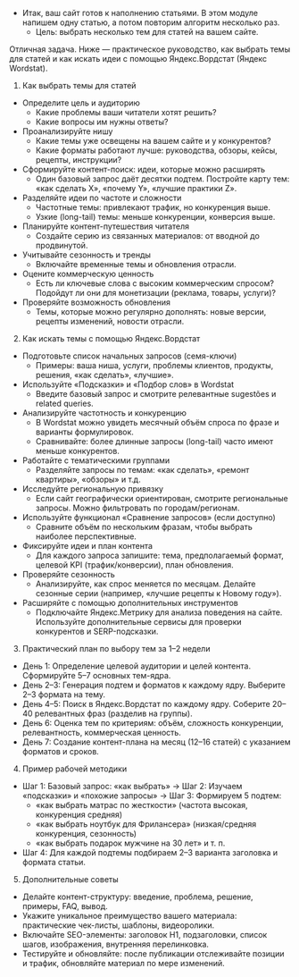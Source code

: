 - Итак, ваш сайт готов к наполнению статьями. В этом модуле напишем одну статью, а потом повторим алгоритм несколько раз. 
  - Цель: выбрать несколько тем для статей на вашем сайте.

Отличная задача. Ниже — практическое руководство, как выбрать темы для статей и как искать идеи с помощью Яндекс.Вордстат (Яндекс Wordstat).

1) Как выбрать темы для статей
- Определите цель и аудиторию
  - Какие проблемы ваши читатели хотят решить?
  - Какие вопросы им нужны ответы?
- Проанализируйте нишу
  - Какие темы уже освещены на вашем сайте и у конкурентов?
  - Какие форматы работают лучше: руководства, обзоры, кейсы, рецепты, инструкции?
- Сформируйте контент-поиск: идеи, которые можно расширять
  - Один базовый запрос даёт десятки подтем. Постройте карту тем: «как сделать X», «почему Y», «лучшие практики Z».
- Разделяйте идеи по частоте и сложности
  - Частотные темы: привлекают трафик, но конкуренция выше.
  - Узкие (long-tail) темы: меньше конкуренции, конверсия выше.
- Планируйте контент-путешествия читателя
  - Создайте серию из связанных материалов: от вводной до продвинутой.
- Учитывайте сезонность и тренды
  - Включайте временные темы и обновления отрасли.
- Оцените коммерческую ценность
  - Есть ли ключевые слова с высоким коммерческим спросом? Подойдут ли они для монетизации (реклама, товары, услуги)?
- Проверяйте возможность обновления
  - Темы, которые можно регулярно дополнять: новые версии, рецепты изменений, новости отрасли.

2) Как искать темы с помощью Яндекс.Вордстат
- Подготовьте список начальных запросов (семя-ключи)
  - Примеры: ваша ниша, услуги, проблемы клиентов, продукты, решения, «как сделать», «лучшие».
- Используйте «Подсказки» и «Подбор слов» в Wordstat
  - Введите базовый запрос и смотрите релевантные sugestões и related queries.
- Анализируйте частотность и конкуренцию
  - В Wordstat можно увидеть месячный объём спроса по фразе и варианты формулировок.
  - Сравнивайте: более длинные запросы (long-tail) часто имеют меньше конкурентов.
- Работайте с тематическими группами
  - Разделяйте запросы по темам: «как сделать», «ремонт квартиры», «обзоры» и т.д.
- Исследуйте региональную привязку
  - Если сайт географически ориентирован, смотрите региональные запросы. Можно фильтровать по городам/регионам.
- Используйте функционал «Сравнение запросов» (если доступно)
  - Сравните объём по нескольким фразам, чтобы выбрать наиболее перспективные.
- Фиксируйте идеи и план контента
  - Для каждого запроса запишите: тема, предполагаемый формат, целевой KPI (трафик/конверсии), план обновления.
- Проверяйте сезонность
  - Анализируйте, как спрос меняется по месяцам. Делайте сезонные серии (например, «лучшие рецепты к Новому году»).
- Расширяйте с помощью дополнительных инструментов
  - Подключайте Яндекс.Метрику для анализа поведения на сайте. Используйте дополнительные сервисы для проверки конкурентов и SERP-подсказки.

3) Практический план по выбору тем за 1–2 недели
- День 1: Определение целевой аудитории и целей контента. Сформируйте 5–7 основных тем-ядра.
- День 2–3: Генерация подтем и форматов к каждому ядру. Выберите 2–3 формата на тему.
- День 4–5: Поиск в Яндекс.Вордстат по каждому ядру. Соберите 20–40 релевантных фраз (разделив на группы).
- День 6: Оценка тем по критериям: объём, сложность конкуренции, релевантность, коммерческая ценность.
- День 7: Создание контент-плана на месяц (12–16 статей) с указанием форматов и сроков.

4) Пример рабочей методики
- Шаг 1: Базовый запрос: «как выбрать» → Шаг 2: Изучаем «подсказки» и «похожие запросы» → Шаг 3: Формируем 5 подтем: 
  - «как выбрать матрас по жесткости» (частота высокая, конкуренция средняя)
  - «как выбрать ноутбук для Фрилансера» (низкая/средняя конкуренция, сезонность)
  - «как выбрать подарок мужчине на 30 лет» и т. п.
- Шаг 4: Для каждой подтемы подбираем 2–3 варианта заголовка и формата статьи.

5) Дополнительные советы
- Делайте контент-структуру: введение, проблема, решение, примеры, FAQ, вывод.
- Укажите уникальное преимущество вашего материала: практические чек-листы, шаблоны, видеоролики.
- Включайте SEO-элементы: заголовок H1, подзаголовки, список шагов, изображения, внутренняя перелинковка.
- Тестируйте и обновляйте: после публикации отслеживайте позиции и трафик, обновляйте материал по мере изменений.

